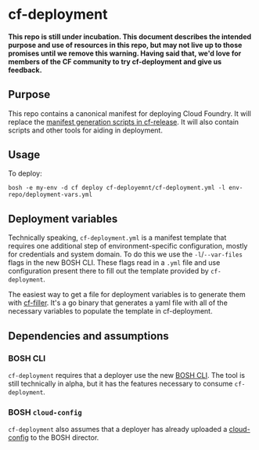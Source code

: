 # cf-deployment

#### This repo is still under incubation. This document describes the intended purpose and use of resources in this repo, but may not live up to those promises until we remove this warning. Having said that, we'd love for members of the CF community to try cf-deployment and give us feedback.

## Purpose
This repo contains a canonical manifest for deploying Cloud Foundry. It will replace the [manifest generation scripts in cf-release](https://github.com/cloudfoundry/cf-release/tree/master/templates). It will also contain scripts and other tools for aiding in deployment.

## Usage
To deploy:
```
bosh -e my-env -d cf deploy cf-deployemnt/cf-deployment.yml -l env-repo/deployment-vars.yml
```

## Deployment variables

Technically speaking, `cf-deployment.yml` is a manifest template that requires one additional step of environment-specific configuration, mostly for credentials and system domain. To do this we use the `-l`/`--var-files` flags in the new BOSH CLI. These flags read in a `.yml` file and use configuration present there to fill out the template provided by `cf-deployment`.

The easiest way to get a file for deployment variables is to generate them with [cf-filler](https://github.com/rosenhouse/cf-filler). It's a go binary that generates a yaml file with all of the necessary variables to populate the template in cf-deployment.

## Dependencies and assumptions

### BOSH CLI

`cf-deployment` requires that a deployer use the new [BOSH CLI](https://github.com/cloudfoundry/bosh-cli). The tool is still technically in alpha, but it has the features necessary to consume `cf-deployment`.

### BOSH `cloud-config`

`cf-deployment` also assumes that a deployer has already uploaded a [cloud-config](http://bosh.io/docs/cloud-config.html) to the BOSH director.
